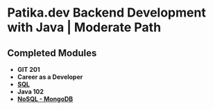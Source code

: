 # Patika.dev Backend Development with Java | Moderate Path


## Completed Modules
  - **GIT 201**
  - **Career as a Developer**
  - [**SQL**](./SQL_Module/)
  - **Java 102**
  - [**NoSQL - MongoDB**](./NoSQL_Module/)